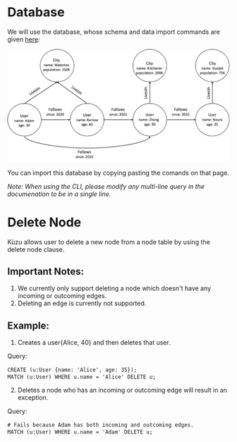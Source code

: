 # Database
We will use the database, whose schema and data import commands are given [here](example-database.md):

<img src="../query-clauses/running-example.png" width="800">

You can import this database by copying pasting the comands on that page. 

*Note: When using the CLI, please modify any multi-line query in the documenation to be in a single line.*

# Delete Node
Kùzu allows user to delete a new node from a node table by using the delete node clause.

## Important Notes:
1. We currently only support deleting a node which doesn't have any incoming or outcoming edges.
2. Deleting an edge is currently not supported.
## Example:
1. Creates a user{Alice, 40} and then deletes that user.

Query:
```
CREATE (u:User {name: 'Alice', age: 35});
MATCH (u:User) WHERE u.name = 'Alice' DELETE u;
```

2. Deletes a node who has an incoming or outcoming edge will result in an exception.

Query:
```
# Fails because Adam has both incoming and outcoming edges.
MATCH (u:User) WHERE u.name = 'Adam' DELETE u;
```
